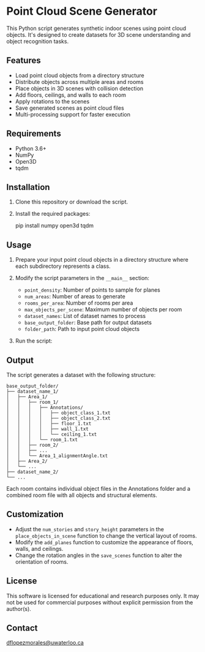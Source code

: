 # Point Cloud Scene Generator

This Python script generates synthetic indoor scenes using point cloud objects. It's designed to create datasets for 3D scene understanding and object recognition tasks.

## Features

- Load point cloud objects from a directory structure
- Distribute objects across multiple areas and rooms
- Place objects in 3D scenes with collision detection
- Add floors, ceilings, and walls to each room
- Apply rotations to the scenes
- Save generated scenes as point cloud files
- Multi-processing support for faster execution

## Requirements

- Python 3.6+
- NumPy
- Open3D
- tqdm

## Installation

1. Clone this repository or download the script.
2. Install the required packages:

	pip install numpy open3d tqdm


## Usage

1. Prepare your input point cloud objects in a directory structure where each subdirectory represents a class.
2. Modify the script parameters in the `__main__` section:
   - `point_density`: Number of points to sample for planes
   - `num_areas`: Number of areas to generate
   - `rooms_per_area`: Number of rooms per area
   - `max_objects_per_scene`: Maximum number of objects per room
   - `dataset_names`: List of dataset names to process
   - `base_output_folder`: Base path for output datasets
   - `folder_path`: Path to input point cloud objects

3. Run the script:


## Output

The script generates a dataset with the following structure:

```plaintext
base_output_folder/
├── dataset_name_1/
│   ├── Area_1/
│   │   ├── room_1/
│   │   │   ├── Annotations/
│   │   │   │   ├── object_class_1.txt
│   │   │   │   ├── object_class_2.txt
│   │   │   │   ├── floor_1.txt
│   │   │   │   ├── wall_1.txt
│   │   │   │   └── ceiling_1.txt
│   │   │   └── room_1.txt
│   │   ├── room_2/
│   │   ├── ...
│   │   └── Area_1_alignmentAngle.txt
│   ├── Area_2/
│   └── ...
├── dataset_name_2/
└── ...
```


Each room contains individual object files in the Annotations folder and a combined room file with all objects and structural elements.

## Customization

- Adjust the `num_stories` and `story_height` parameters in the `place_objects_in_scene` function to change the vertical layout of rooms.
- Modify the `add_planes` function to customize the appearance of floors, walls, and ceilings.
- Change the rotation angles in the `save_scenes` function to alter the orientation of rooms.

## License

This software is licensed for educational and research purposes only. It may not be used for commercial purposes without explicit permission from the author(s).


## Contact

dflopezmorales@uwaterloo.ca
